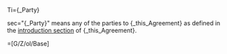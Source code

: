 Ti={_Party}

sec="{_Party}" means any of the parties to {_this_Agreement} as defined in the <a href="#Among.Def.sec" class="xref">introduction section</a> of {_this_Agreement}.

=[G/Z/ol/Base]
